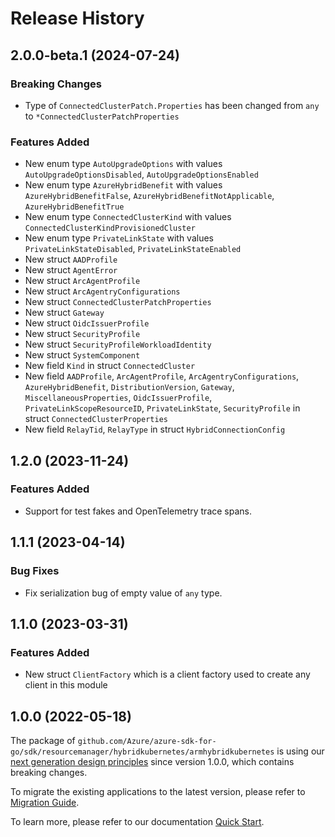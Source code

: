 # Release History

## 2.0.0-beta.1 (2024-07-24)
### Breaking Changes

- Type of `ConnectedClusterPatch.Properties` has been changed from `any` to `*ConnectedClusterPatchProperties`

### Features Added

- New enum type `AutoUpgradeOptions` with values `AutoUpgradeOptionsDisabled`, `AutoUpgradeOptionsEnabled`
- New enum type `AzureHybridBenefit` with values `AzureHybridBenefitFalse`, `AzureHybridBenefitNotApplicable`, `AzureHybridBenefitTrue`
- New enum type `ConnectedClusterKind` with values `ConnectedClusterKindProvisionedCluster`
- New enum type `PrivateLinkState` with values `PrivateLinkStateDisabled`, `PrivateLinkStateEnabled`
- New struct `AADProfile`
- New struct `AgentError`
- New struct `ArcAgentProfile`
- New struct `ArcAgentryConfigurations`
- New struct `ConnectedClusterPatchProperties`
- New struct `Gateway`
- New struct `OidcIssuerProfile`
- New struct `SecurityProfile`
- New struct `SecurityProfileWorkloadIdentity`
- New struct `SystemComponent`
- New field `Kind` in struct `ConnectedCluster`
- New field `AADProfile`, `ArcAgentProfile`, `ArcAgentryConfigurations`, `AzureHybridBenefit`, `DistributionVersion`, `Gateway`, `MiscellaneousProperties`, `OidcIssuerProfile`, `PrivateLinkScopeResourceID`, `PrivateLinkState`, `SecurityProfile` in struct `ConnectedClusterProperties`
- New field `RelayTid`, `RelayType` in struct `HybridConnectionConfig`


## 1.2.0 (2023-11-24)
### Features Added

- Support for test fakes and OpenTelemetry trace spans.


## 1.1.1 (2023-04-14)
### Bug Fixes

- Fix serialization bug of empty value of `any` type.


## 1.1.0 (2023-03-31)
### Features Added

- New struct `ClientFactory` which is a client factory used to create any client in this module


## 1.0.0 (2022-05-18)

The package of `github.com/Azure/azure-sdk-for-go/sdk/resourcemanager/hybridkubernetes/armhybridkubernetes` is using our [next generation design principles](https://azure.github.io/azure-sdk/general_introduction.html) since version 1.0.0, which contains breaking changes.

To migrate the existing applications to the latest version, please refer to [Migration Guide](https://aka.ms/azsdk/go/mgmt/migration).

To learn more, please refer to our documentation [Quick Start](https://aka.ms/azsdk/go/mgmt).